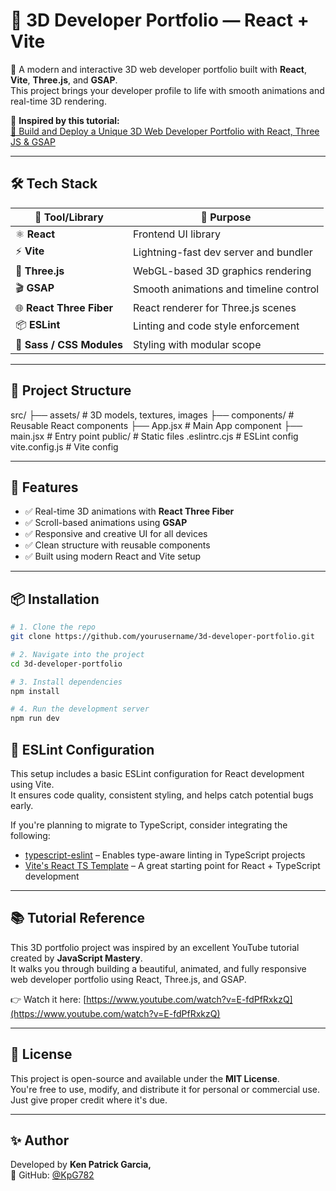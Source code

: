 # 🚀 3D Developer Portfolio — React + Vite

🎨 A modern and interactive 3D web developer portfolio built with **React**, **Vite**, **Three.js**, and **GSAP**.  
This project brings your developer profile to life with smooth animations and real-time 3D rendering.

🔗 **Inspired by this tutorial:**  
[🎥 Build and Deploy a Unique 3D Web Developer Portfolio with React, Three JS & GSAP](https://www.youtube.com/watch?v=E-fdPfRxkzQ)

---

## 🛠️ Tech Stack

| 🧩 Tool/Library         | 📌 Purpose                                  |
|------------------------|---------------------------------------------|
| ⚛️ **React**           | Frontend UI library                         |
| ⚡ **Vite**            | Lightning-fast dev server and bundler       |
| 🧱 **Three.js**        | WebGL-based 3D graphics rendering            |
| 🎬 **GSAP**            | Smooth animations and timeline control      |
| 🌐 **React Three Fiber** | React renderer for Three.js scenes        |
| 📦 **ESLint**          | Linting and code style enforcement          |
| 🎨 **Sass / CSS Modules** | Styling with modular scope              |

---

## 📁 Project Structure

src/
├── assets/ # 3D models, textures, images
├── components/ # Reusable React components
├── App.jsx # Main App component
├── main.jsx # Entry point
public/ # Static files
.eslintrc.cjs # ESLint config
vite.config.js # Vite config


---

## 🧪 Features

- ✅ Real-time 3D animations with **React Three Fiber**
- ✅ Scroll-based animations using **GSAP**
- ✅ Responsive and creative UI for all devices
- ✅ Clean structure with reusable components
- ✅ Built using modern React and Vite setup

---

## 📦 Installation

```bash
# 1. Clone the repo
git clone https://github.com/yourusername/3d-developer-portfolio.git

# 2. Navigate into the project
cd 3d-developer-portfolio

# 3. Install dependencies
npm install

# 4. Run the development server
npm run dev

```
## 🧹 ESLint Configuration

This setup includes a basic ESLint configuration for React development using Vite.  
It ensures code quality, consistent styling, and helps catch potential bugs early.

If you're planning to migrate to TypeScript, consider integrating the following:

- [typescript-eslint](https://typescript-eslint.io) – Enables type-aware linting in TypeScript projects
- [Vite's React TS Template](https://github.com/vitejs/vite/tree/main/packages/create-vite/template-react-ts) – A great starting point for React + TypeScript development

---

## 📚 Tutorial Reference

This 3D portfolio project was inspired by an excellent YouTube tutorial created by **JavaScript Mastery**.  
It walks you through building a beautiful, animated, and fully responsive web developer portfolio using React, Three.js, and GSAP.

👉 Watch it here: [https://www.youtube.com/watch?v=E-fdPfRxkzQ](https://www.youtube.com/watch?v=E-fdPfRxkzQ)

---

## 📄 License

This project is open-source and available under the **MIT License**.  
You're free to use, modify, and distribute it for personal or commercial use. Just give proper credit where it's due.

---

## ✨ Author

Developed by **Ken Patrick Garcia,**  
🔗 GitHub: [@KpG782](https://github.com/KpG782)
